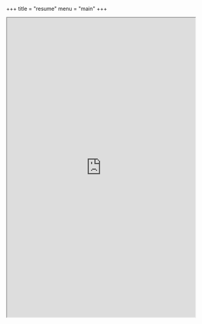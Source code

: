 +++
title = "resume"
menu = "main"
+++

<iframe src="https://drive.google.com/file/d/1GIVsdxlT0wTQ3YoCkuEcn0aXV6UUyzI5/preview" width="100%" height="800" frameborder=8 allow="autoplay"></iframe>
